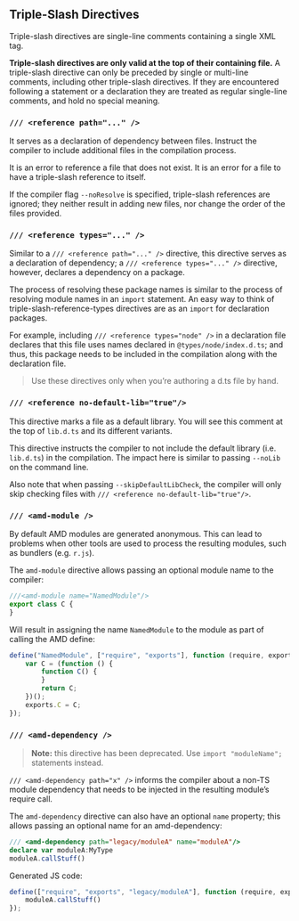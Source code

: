 ## Triple-Slash Directives
Triple-slash directives are single-line comments containing a single XML tag.

__Triple-slash directives are only valid at the top of their containing file.__ A triple-slash directive can only be preceded by single or multi-line comments, including other triple-slash directives. If they are encountered following a statement or a declaration they are treated as regular single-line comments, and hold no special meaning.

### `/// <reference path="..." />`
It serves as a declaration of dependency between files. Instruct the compiler to include additional files in the compilation process.

It is an error to reference a file that does not exist. It is an error for a file to have a triple-slash reference to itself.

If the compiler flag `--noResolve` is specified, triple-slash references are ignored; they neither result in adding new files, nor change the order of the files provided.

### `/// <reference types="..." />`
Similar to a `/// <reference path="..." />` directive, this directive serves as a declaration of dependency; a `/// <reference types="..." />` directive, however, declares a dependency on a package.

The process of resolving these package names is similar to the process of resolving module names in an `import` statement. An easy way to think of triple-slash-reference-types directives are as an `import` for declaration packages.

For example, including `/// <reference types="node" />` in a declaration file declares that this file uses names declared in `@types/node/index.d.ts`; and thus, this package needs to be included in the compilation along with the declaration file.

> Use these directives only when you’re authoring a d.ts file by hand.

### `/// <reference no-default-lib="true"/>`
This directive marks a file as a default library. You will see this comment at the top of `lib.d.ts` and its different variants.

This directive instructs the compiler to not include the default library (i.e. `lib.d.ts`) in the compilation. The impact here is similar to passing `--noLib` on the command line.

Also note that when passing `--skipDefaultLibCheck`, the compiler will only skip checking files with `/// <reference no-default-lib="true"/>`.

### `/// <amd-module />`
By default AMD modules are generated anonymous. This can lead to problems when other tools are used to process the resulting modules, such as bundlers (e.g. `r.js`).

The `amd-module` directive allows passing an optional module name to the compiler:
```typescript
///<amd-module name="NamedModule"/>
export class C {
}
```
Will result in assigning the name `NamedModule` to the module as part of calling the AMD define:
```typescript
define("NamedModule", ["require", "exports"], function (require, exports) {
    var C = (function () {
        function C() {
        }
        return C;
    })();
    exports.C = C;
});
```

### `/// <amd-dependency />`
> __Note:__ this directive has been deprecated. Use `import "moduleName";` statements instead.

`/// <amd-dependency path="x" />` informs the compiler about a non-TS module dependency that needs to be injected in the resulting module’s require call.

The `amd-dependency` directive can also have an optional `name` property; this allows passing an optional name for an amd-dependency:
```typescript
/// <amd-dependency path="legacy/moduleA" name="moduleA"/>
declare var moduleA:MyType
moduleA.callStuff()
```
Generated JS code:
```typescript
define(["require", "exports", "legacy/moduleA"], function (require, exports, moduleA) {
    moduleA.callStuff()
});
```